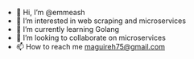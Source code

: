 - 👋 Hi, I’m @emmeash
- 👀 I’m interested in web scraping and microservices
- 🌱 I’m currently learning Golang
- 💞️ I’m looking to collaborate on microservices
- 📫 How to reach me maguireh75@gmail.com

<!---
emmeash/emmeash is a ✨ special ✨ repository because its `README.md` (this file) appears on your GitHub profile.
You can click the Preview link to take a look at your changes.
--->
